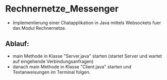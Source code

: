 # Rechnernetze_Messenger
* Implementierung einer Chatapplikation in Java mittels Websockets fuer das Modul Rechnernetze.

## Ablauf:
* main Methode in Klasse "Server.java" starten (startet Server und wartet auf eingehende Verbindungsanfragen)
* danach main Methode in Klasse "Client.java" starten und Textanweisungen im Terminal folgen. 
